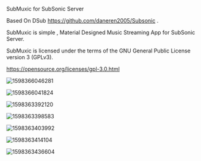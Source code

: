 SubMuxic for SubSonic Server

Based On DSub https://github.com/daneren2005/Subsonic .

SubMuxic is simple , Material Designed Music Streaming App for SubSonic Server.

SubMuxic is licensed under the terms of the GNU General Public License version 3 (GPLv3).

https://opensource.org/licenses/gpl-3.0.html


![1598366046281](https://user-images.githubusercontent.com/5296601/91191712-bf1d0880-e712-11ea-8a7b-ec64620342ef.png)

![1598366041824](https://user-images.githubusercontent.com/5296601/91192075-28048080-e713-11ea-9401-1290d2f81d40.png)


![1598363392120](https://user-images.githubusercontent.com/5296601/91191846-e673d580-e712-11ea-91c2-3af19d72a2ab.png)

![1598363398583](https://user-images.githubusercontent.com/5296601/91191861-ea9ff300-e712-11ea-96ba-d9f249113227.png)

![1598363403992](https://user-images.githubusercontent.com/5296601/91191870-ed024d00-e712-11ea-99aa-d5a9347b691e.png)

![1598363414104](https://user-images.githubusercontent.com/5296601/91191963-06a39480-e713-11ea-92b5-6ee3ec42d9b0.png)

![1598363436604](https://user-images.githubusercontent.com/5296601/91191969-086d5800-e713-11ea-9bd2-06d7ca49dfed.png)
